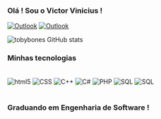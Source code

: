 ### Olá ! Sou o Victor Vinicius !

[![Outlook](https://img.shields.io/badge/Microsoft_Outlook-0078D4?style=for-the-badge&logo=microsoft-outlook&logoColor=white)](https://outlook.office.com/mail/deeplink/compose?mailtouri=mailto%3Avictorvina%40hotmail.com)
[![Outlook](https://img.shields.io/badge/LinkedIn-0077B5?style=for-the-badge&logo=linkedin&logoColor=white)](https://www.linkedin.com/in/victor-lucas-0750021b8/)

![tobybones GitHub stats](https://github-readme-stats.vercel.app/api?username=VictorVOLucas&show_icons=true&theme=highcontrast)

### Minhas tecnologias

 <div style="display: inline_block><br/"><br/>
    <img align="center" alt="html5" src="https://img.shields.io/badge/HTML5-E34F26?style=for-the-badge&logo=html5&logoColor=white" />
    <img align="center" alt="CSS" src="https://img.shields.io/badge/CSS3-1572B6?style=for-the-badge&logo=css3&logoColor=white" />
    <img align="center" alt="C++" src="https://img.shields.io/badge/C%2B%2B-00599C?style=for-the-badge&logo=c%2B%2B&logoColor=white" />
    <img align="center" alt="C#" src="https://img.shields.io/badge/C%23-239120?style=for-the-badge&logo=c-sharp&logoColor=white" />
    <img align="center" alt="PHP" src="https://img.shields.io/badge/PHP-777BB4?style=for-the-badge&logo=php&logoColor=white" />
    <img align="center" alt="SQL" src="https://img.shields.io/badge/MySQL-00000F?style=for-the-badge&logo=mysql&logoColor=white" />
    <img align="center" alt="SQL" src="https://img.shields.io/badge/Python-3776AB?style=for-the-badge&logo=python&logoColor=white" />
 </div><br/>

 ### Graduando em Engenharia de Software !
